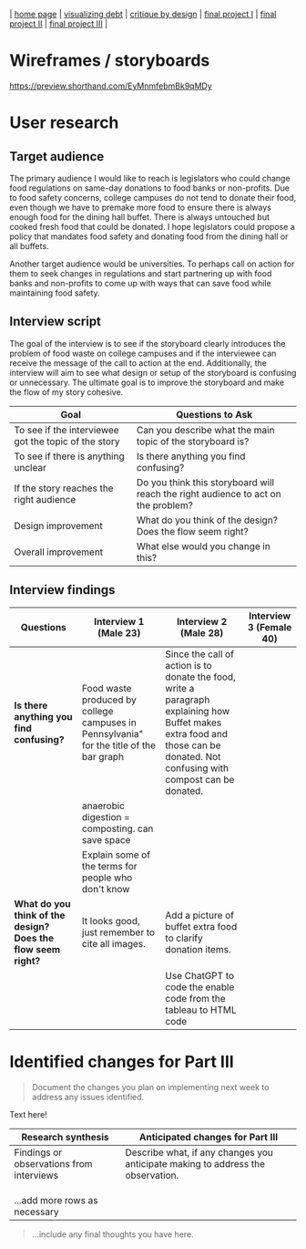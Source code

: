 | [home page](https://cmustudent.github.io/tswd-portfolio-templates/) | [visualizing debt](visualizing-government-debt) | [critique by design](critique-by-design) | [final project I](final-project-part-one) | [final project II](final-project-part-two) | [final project III](final-project-part-three) |

# Wireframes / storyboards
https://preview.shorthand.com/EyMnmfebmBk9qMDy

# User research 

## Target audience
The primary audience I would like to reach is legislators who could change food regulations on same-day donations to food banks or non-profits. Due to food safety concerns, college campuses do  not tend to donate their food, even though we have to premake more food to ensure there is always enough food for the dining hall buffet. There is always untouched but cooked fresh food that could be donated. I hope legislators could propose a policy that mandates food safety and donating food from the dining hall or all buffets. 

Another target audience would be universities. To perhaps call on action for them to seek changes in regulations and start partnering up with food banks and non-profits to come up with ways that can save food while maintaining food safety.

## Interview script
The goal of the interview is to see if the storyboard clearly introduces the problem of food waste on college campuses and if the interviewee can receive the message of the call to action at the end. Additionally, the interview will aim to see what design or setup of the storyboard is confusing or unnecessary. The ultimate goal is to improve the storyboard and make the flow of my story cohesive. 

| Goal | Questions to Ask |
|------|------------------|
|To see if the interviewee got the topic of the story| Can you describe what the main topic of the storyboard is? |
|To see if there is anything unclear|Is there anything you find confusing?|
|If the story reaches the right audience | Do you think this storyboard will reach the right audience to act on the problem?|
|Design improvement| What do you think of the design? Does the flow seem right?|
|Overall improvement |What else would you change in this?|

## Interview findings
| Questions               | Interview 1 (Male 23) | Interview 2 (Male 28) | Interview 3 (Female 40) |
|-------------------------|--------------------------------|-------------|-------------|
|**Is there anything you find confusing?**| Food waste produced by college campuses in Pennsylvania" for the title of the bar graph| Since the call of action is to donate the food, write a paragraph explaining how Buffet makes extra food and those can be donated. Not confusing with compost can be donated.              |             |
|                         | anaerobic digestion = composting. can save space  |             |             |
|                         | Explain some of the terms for people who don't know |             |             |
|**What do you think of the design? Does the flow seem right?**| It looks good, just remember to cite all images.         | Add a picture of buffet extra food to clarify donation items.                               |             |             |
||| Use ChatGPT to code the enable code from the tableau to HTML code||


# Identified changes for Part III
> Document the changes you plan on implementing next week to address any issues identified.  

Text here!

| Research synthesis                       | Anticipated changes for Part III                                                |
|------------------------------------------|---------------------------------------------------------------------------------|
| Findings or observations from interviews | Describe what, if any changes you anticipate making to address the observation. |
|                                          |                                                                                 |
|                                          |                                                                                 |
|                                          |                                                                                 |
| ...add more rows as necessary            |                                                                                 |

> ...include any final thoughts you have here. 
